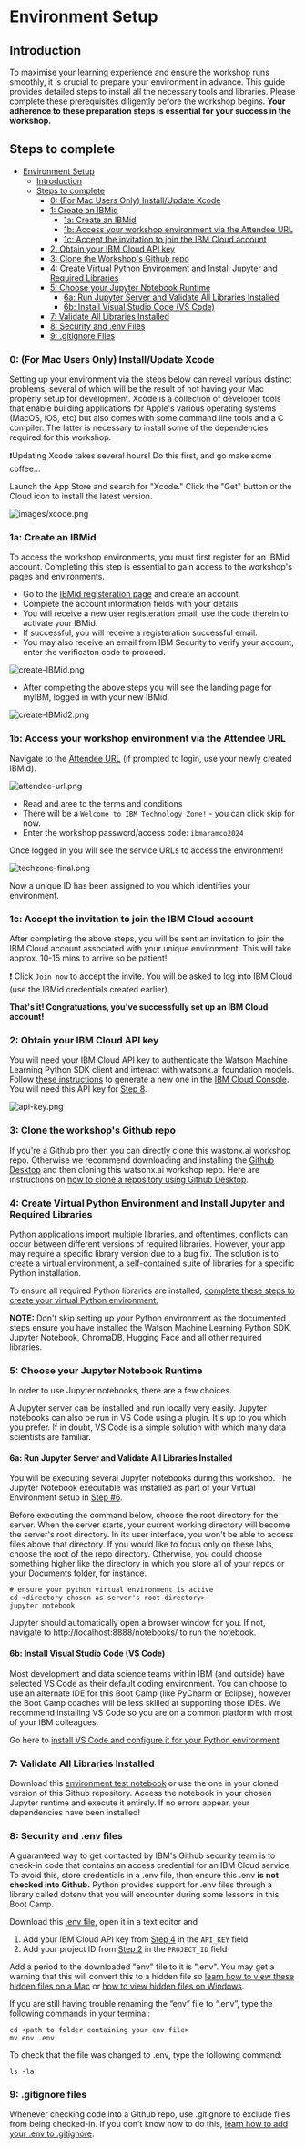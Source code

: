 # Environment Setup

## Introduction
To maximise your learning experience and ensure the workshop runs smoothly, it is crucial to prepare your environment in advance. This guide provides detailed steps to install all the necessary tools and libraries. Please complete these prerequisites diligently before the workshop begins. **Your adherence to these preparation steps is essential for your success in the workshop.**


## Steps to complete
- [Environment Setup](#environment-setup)
  - [Introduction](#introduction)
  - [Steps to complete](#steps-to-complete)
    - [0: (For Mac Users Only) Install/Update Xcode](#0-for-mac-users-only-installupdate-xcode)
    - [1: Create an IBMid](#1-create-an-ibmid)
      - [1a: Create an IBMid](#1a-create-an-ibmid)
      - [1b: Access your workshop environment via the Attendee URL](#1b-access-your-workshop-environment-via-the-attendee-url)
      - [1c: Accept the invitation to join the IBM Cloud account](#1c-accept-the-invitation-to-join-the-ibm-cloud-account)
    - [2: Obtain your IBM Cloud API key](#2-obtain-your-ibm-cloud-api-key)
    - [3: Clone the Workshop's Github repo](#3-clone-the-workshops-github-repo)
    - [4: Create Virtual Python Environment and Install Jupyter and Required Libraries](#4-create-virtual-python-environment-and-install-jupyter-and-required-libraries)
    - [5: Choose your Jupyter Notebook Runtime](#5-choose-your-jupyter-notebook-runtime)
      - [6a: Run Jupyter Server and Validate All Libraries Installed](#6a-run-jupyter-server-and-validate-all-libraries-installed)
      - [6b: Install Visual Studio Code (VS Code)](#6b-install-visual-studio-code-vs-code)
    - [7: Validate All Libraries Installed](#7-validate-all-libraries-installed)
    - [8: Security and .env Files](#8-security-and-env-files)
    - [9: .gitignore Files](#9-gitignore-files)

### 0: (For Mac Users Only) Install/Update Xcode <a id="0-for-mac-users-only-installupdate-xcode"></a>
Setting up your environment via the steps below can reveal various distinct problems, several of which will be the result of not having your Mac properly setup for development. Xcode is a collection of developer tools that enable building applications for Apple's various operating systems (MacOS, iOS, etc) but also comes with some command line tools and a C compiler. The latter is necessary to install some of the dependencies required for this workshop.

❗Updating Xcode takes several hours! Do this first, and go make some coffee...

Launch the App Store and search for "Xcode." Click the "Get" button or the Cloud icon to install the latest version.

![images/xcode.png](images/xcode.png)

### 1a: Create an IBMid <a id="1a-create-an-ibmid"></a>
To access the workshop environments, you must first register for an IBMid account. Completing this step is essential to gain access to the workshop's pages and environments.

- Go to the [IBMid registeration page](https://www.ibm.com/account/reg/us-en/signup?formid=urx-19776) and create an account.
- Complete the account information fields with your details.
- You will receive a new user registeration email, use the code therein to activate your IBMid.
- If successful, you will receive a registeration successful email.
- You may also receive an email from IBM Security to verify your account, enter the verificaton code to proceed.

![create-IBMid.png](images/create-IBMid.png)

- After completing the above steps you will see the landing page for myIBM, logged in with your new IBMid.

![create-IBMid2.png](images/create-IBMid2.png)

### 1b: Access your workshop environment via the Attendee URL <a id="1b-access-your-workshop-environment-via-the-attendee-url"></a>
Navigate to the [Attendee URL](https://techzone.ibm.com/my/workshops/student/6640bf13953c6b001ec9c2cb) (if prompted to login, use your newly created IBMid).

![attendee-url.png](images/attendee-url.png)

- Read and aree to the terms and conditions
- There will be a `Welcome to IBM Technology Zone!` - you can click skip for now.
- Enter the workshop password/access code: `ibmaramco2024`

Once logged in you will see the service URLs to access the environment!

![techzone-final.png](images/techzone-final.png)

Now a unique ID has been assigned to you which identifies your environment. 

### 1c: Accept the invitation to join the IBM Cloud account <a id="1c-accept-the-invitation-to-join-the-ibm-cloud-account"></a>
After completing the above steps, you will be sent an invitation to join the IBM Cloud account associated with your unique environment. This will take approx. 10-15 mins to arrive so be patient!

❗ Click `Join now` to accept the invite. You will be asked to log into IBM Cloud (use the IBMid credentials created earlier).

**That's it! Congratuations, you've successfully set up an IBM Cloud account!**

### 2: Obtain your IBM Cloud API key <a id="2-obtain-your-ibm-cloud-api-key"></a>
You will need your IBM Cloud API key to authenticate the Watson Machine Learning Python SDK client and interact with watsonx.ai foundation models. Follow [these instructions](https://cloud.ibm.com/docs/account?topic=account-userapikey&interface=ui#create_user_key) to generate a new one in the [IBM Cloud Console](https://cloud.ibm.com). You will need this API key for [Step 8](#environment-files).

![api-key.png](images/api-key.png)

### 3: Clone the workshop's Github repo <a id="3-clone-the-workshops-github-repo"></a>
If you're a Github pro then you can directly clone this wastonx.ai workshop repo. Otherwise we recommend downloading and installing the [Github Desktop](https://desktop.github.com/) and then cloning this watsonx.ai workshop repo. Here are instructions on [how to clone a repository using Github Desktop](https://docs.github.com/en/desktop/contributing-and-collaborating-using-github-desktop/adding-and-cloning-repositories/cloning-a-repository-from-github-to-github-desktop).

### 4: Create Virtual Python Environment and Install Jupyter and Required Libraries <a id="4-create-virtual-python-environment-and-install-jupyter-and-required-libraries"></a>
Python applications import multiple libraries, and oftentimes, conflicts can occur between different versions of required libraries. However, your app may require a specific library version due to a bug fix. The solution is to create a virtual environment, a self-contained suite of libraries for a specific Python installation.

To ensure all required Python libraries are installed, [complete these steps to create your virtual Python environment.](create-virtual-python-environment.md)

**NOTE:** Don't skip setting up your Python environment as the documented steps ensure you have installed the Watson Machine Learning Python SDK, Jupyter Notebook, ChromaDB, Hugging Face and all other required libraries.

### 5: Choose your Jupyter Notebook Runtime <a id="5-choose-your-jupyter-notebook-runtime"></a>
In order to use Jupyter notebooks, there are a few choices.

A Jupyter server can be installed and run locally very easily. Jupyter notebooks can also be run in VS Code using a plugin. It's up to you which you prefer. If in doubt, VS Code is a simple solution with which many data scientists are familiar.

#### 6a: Run Jupyter Server and Validate All Libraries Installed <a id="6a-run-jupyter-server-and-validate-all-libraries-installed"></a>
You will be executing several Jupyter notebooks during this workshop. The Jupyter Notebook executable was installed as part of your Virtual Environment setup in [Step #6](create-virtual-python-environment.md).

Before executing the command below, choose the root directory for the server. When the server starts, your current working directory will become the server's root directory. In its user interface, you won't be able to access files above that directory. If you would like to focus only on these labs, choose the root of the repo directory. Otherwise, you could choose something higher like the directory in which you store all of your repos or your Documents folder, for instance.

```
# ensure your python virtual environment is active
cd <directory chosen as server's root directory>
jupyter notebook
```

Jupyter should automatically open a browser window for you. If not, navigate to http://localhost:8888/notebooks/ to run the notebook.

#### 6b: Install Visual Studio Code (VS Code) <a id="6b-install-visual-studio-code-vs-code"></a>
Most development and data science teams within IBM (and outside) have selected VS Code as their default coding environment. You can choose to use an alternate IDE for this Boot Camp (like PyCharm or Eclipse), however the Boot Camp coaches will be less skilled at supporting those IDEs. We recommend installing VS Code so you are on a common platform with most of your IBM colleagues.

Go here to [install VS Code and configure it for your Python environment](vs-code.md)

### 7: Validate All Libraries Installed <a id="7-validate-all-libraries-installed"></a>

Download this [environment test notebook](./environment-test.ipynb) or use the one in your cloned version of this Github repository. Access the notebook in your chosen Jupyter runtime and execute it entirely. If no errors appear, your dependencies have been installed!

### 8: Security and .env files <a id="8-security-and-env-files"></a>
A guaranteed way to get contacted by IBM's Github security team is to check-in code that contains an access credential for an IBM Cloud service. To avoid this, store credentials in a .env file, then ensure this .env **is not checked into Github.** Python provides support for .env files through a library called dotenv that you will encounter during some lessons in this Boot Camp.

Download this [.env file](./.env), open it in a text editor and 
1. Add your IBM Cloud API key from [Step 4](#obtain-api-key) in the `API_KEY` field
2. Add your project ID from [Step 2](#create-project) in the `PROJECT_ID` field

Add a period to the downloaded "env" file to it is ".env". You may get a warning that this will convert this to a hidden file so [learn how to view these hidden files on a Mac](https://www.macworld.com/article/671158/how-to-show-hidden-files-on-a-mac.html) or [how to view hidden files on Windows](https://support.microsoft.com/en-us/windows/view-hidden-files-and-folders-in-windows-97fbc472-c603-9d90-91d0-1166d1d9f4b5).

If you are still having trouble renaming the “env” file to “.env”, type the following commands in your terminal:
```
cd <path to folder containing your env file>
mv env .env
```
To check that the file was changed to .env, type the following command: 
```
ls -la 
```

### 9: .gitignore files <a id="9-gitignore-files"></a>
Whenever checking code into a Github repo, use .gitignore to exclude files from being checked-in. If you don't know how to do this, [learn how to add your .env to .gitignore](https://salferrarello.com/add-env-to-gitignore/).
